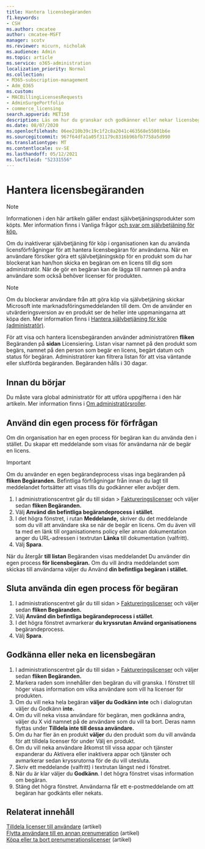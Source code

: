 ```yaml
---
title: Hantera licensbegäranden
f1.keywords:
- CSH
ms.author: cmcatee
author: cmcatee-MSFT
manager: scotv
ms.reviewer: micurn, nicholak
ms.audience: Admin
ms.topic: article
ms.service: o365-administration
localization_priority: Normal
ms.collection:
- M365-subscription-management
- Adm_O365
ms.custom:
- MACBillingLicensesRequests
- AdminSurgePortfolio
- commerce_licensing
search.appverid: MET150
description: Läs om hur du granskar och godkänner eller nekar licensbegäranden från användare för Microsoft 365 för företag-prenumerationen.
ms.date: 08/07/2020
ms.openlocfilehash: 06ee210b39c19c1f2c8a2041c463568e55001b6e
ms.sourcegitcommit: 967f64dfa1a05f31179c8316b96bfb7758a5d990
ms.translationtype: MT
ms.contentlocale: sv-SE
ms.lasthandoff: 05/12/2021
ms.locfileid: "52331556"
---
```

# <a name="manage-license-requests"></a>Hantera licensbegäranden

> [!NOTE]
> Informationen i den här artikeln gäller endast självbetjäningsprodukter som köpts. Mer information finns i Vanliga frågor [och svar om självbetjäning för köp.](../subscriptions/self-service-purchase-faq.md)

Om du inaktiverar självbetjäning för köp i organisationen kan du använda licensförfrågningar för att hantera licensbegäran för användarna. När en användare försöker göra ett självbetjäningsköp för en produkt som du har blockerat kan han/hon skicka en begäran om en licens till dig som administratör. När de gör en begäran kan de lägga till namnen på andra användare som också behöver licenser för produkten.

> [!NOTE]
> Om du blockerar användare från att göra köp via självbetjäning skickar Microsoft inte marknadsföringsmeddelanden till dem. Om de använder en utvärderingsversion av en produkt ser de heller inte uppmaningarna att köpa den. Mer information finns i [Hantera självbetjäning för köp (administratör)](../subscriptions/manage-self-service-purchases-admins.md).

För att visa och hantera licensbegäranden använder administratören **fliken** Begäranden på **sidan** Licensiering. Listan visar namnet på den produkt som begärs, namnet på den person som begär en licens, begärt datum och status för begäran. Administratörer kan filtrera listan för att visa väntande eller slutförda begäranden. Begäranden hålls i 30 dagar.

## <a name="before-you-begin"></a>Innan du börjar

Du måste vara global administratör för att utföra uppgifterna i den här artikeln. Mer information finns i [Om administratörsroller](../../admin/add-users/about-admin-roles.md).

## <a name="use-your-own-request-process"></a>Använd din egen process för förfrågan

Om din organisation har en egen process för begäran kan du använda den i stället. Du skapar ett meddelande som visas för användarna när de begär en licens.

> [!IMPORTANT]
> Om du använder en egen begärandeprocess visas inga begäranden på **fliken Begäranden.** Befintliga förfrågningar från innan du lagt till meddelandet fortsätter att visas tills du godkänner eller avböjer dem.

1. I administrationscentret går du till sidan  >  <a href="https://go.microsoft.com/fwlink/p/?linkid=842264" target="_blank">Faktureringslicenser</a> och väljer sedan **fliken Begäranden.**
2. Välj **Använd din befintliga begärandeprocess i stället**.
3. I det högra fönstret, i rutan **Meddelande,** skriver du det meddelande som du vill att användare ska se när de begär en licens. Om du även vill ta med en länk till organisationens policy eller annan dokumentation anger du URL-adressen i textrutan **Länka** till dokumentation (valfritt).
4. Välj **Spara**.

När du återgår **till listan** Begäranden visas meddelandet Du använder din egen process **för licensbegäran.** Om du vill ändra meddelandet som skickas till användarna väljer du Använd **din befintliga begäran i stället.**

## <a name="stop-using-your-own-request-process"></a>Sluta använda din egen process för begäran

1. I administrationscentret går du till sidan  >  <a href="https://go.microsoft.com/fwlink/p/?linkid=842264" target="_blank">Faktureringslicenser</a> och väljer sedan **fliken Begäranden.**
2. Välj **Använd din befintliga begärandeprocess i stället**.
3. I det högra fönstret avmarkerar **du kryssrutan Använd organisationens** begärandeprocess.
4. Välj **Spara**.

## <a name="approve-or-deny-a-license-request"></a>Godkänna eller neka en licensbegäran

1. I administrationscentret går du till sidan  >  <a href="https://go.microsoft.com/fwlink/p/?linkid=842264" target="_blank">Faktureringslicenser</a> och väljer sedan **fliken Begäranden.**
2. Markera raden som innehåller den begäran du vill granska. I fönstret till höger visas information om vilka användare som vill ha licenser för produkten.
3. Om du vill neka hela begäran **väljer du Godkänn inte** och i dialogrutan väljer du Godkänn **inte.**
4. Om du vill neka vissa användare för begäran, men godkänna andra, väljer du X vid namnet på de användare som du vill ta bort. Deras namn flyttas under **Tilldela inte till dessa användare.**
5. Om du har fler än en produkt **väljer** du den produkt som du vill använda för att tilldela licenser för under Välj en produkt.
6. Om du vill neka användare åtkomst till vissa appar och tjänster expanderar du Aktivera eller inaktivera appar och tjänster och avmarkerar sedan kryssrutorna för de du vill utesluta.
7. Skriv ett meddelande (valfritt) i textrutan längst ned i fönstret.
8. När du är klar väljer du **Godkänn**. I det högra fönstret visas information om begäran.
9. Stäng det högra fönstret.
    Användarna får ett e-postmeddelande om att begäran har godkänts eller nekats.

## <a name="related-content"></a>Relaterat innehåll

[Tilldela licenser till användare](../../admin/manage/assign-licenses-to-users.md) (artikel)\
[Flytta användare till en annan prenumeration](../subscriptions/move-users-different-subscription.md) (artikel)\
[Köpa eller ta bort prenumerationslicenser](buy-licenses.md) (artikel)

